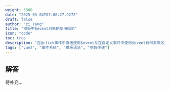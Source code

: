 ```yaml
---
weight: 5300
date: "2025-03-04T07:00:27.927Z"
draft: false
author: "zi.Yang"
title: "模板中$event对象的使用规范"
icon: "code"
toc: true
description: "在@click事件中直接使用$event与在自定义事件中使用$event有何本质区别？请说明同时传递$event和其他参数时的正确模板写法，并解释事件对象代理机制。"
tags: ["vue2", "事件系统", "模板语法", "参数传递"]
---
```


## 解答

待补充...

